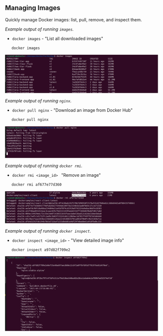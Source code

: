 ## Managing Images
Quickly manage Docker images: list, pull, remove, and inspect them.

*Example output of running `images`.*
   - `docker images`  - "List all downloaded images"
```bash
   docker images

 ```
![Docker Run Screenshot1](../assets/images/Screenshot1.png)  
    

*Example output of running `nginx`.*
   - `docker pull nginx`  - "Download an image from Docker Hub"
```bash
   docker pull nginx

 ```
![Docker Run Screenshot2](../assets/images/Screenshot2.png)  
    

*Example output of running `docker rmi`.*
   - `docker rmi <image_id> `   "Remove an image"
```bash
   docker rmi af677e77d360 
```
![Docker Run Screenshot3](../assets/images/Screenshot3.png)  
   

*Example output of running `docker inspect`.*
   - `docker inspect <image_id>` - "View detailed image info"
```bash
   docker inspect a97d82f709e2
```
![Docker Run Screenshot4](../assets/images/Screenshot4.png)  
 